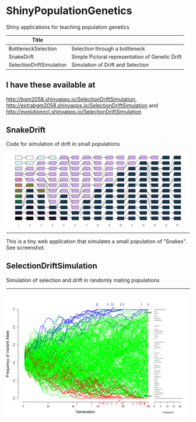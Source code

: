 # ShinyPopulationGenetics
Shiny applications for teaching population genetics

|Title                    |                                                 |
|-------------------------|-------------------------------------------------|
|BottleneckSelection      | Selection through a bottleneck                  |   
|SnakeDrift               | Simple Pictoral representation of Genetic Drift |
|SelectionDriftSimulation | Simulation of Drift and Selection               | 


## I have these available at

<http://bgm2058.shinyapps.io/SelectionDriftSimulation>, 
<http://extrabgm2058.shinyapps.io/SelectionDriftSimulation> and 
<http://evolutionncl.shinyapps.io/SelectionDriftSimulation>



## SnakeDrift


Code for simulation of drift in small populations


![](figs/snakedriftscreenshot.png)

***

This is a tiny web application that simulates a small population of "Snakes".  See screenshot.

## SelectionDriftSimulation

Simulation of selection and drift in randomly mating populations

***
![](figs/selectiondrift.png)
